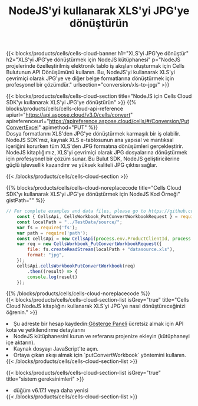 ﻿---
title: NodeJS'yi kullanarak XLS'yi JPG'ye dönüştürün
description:  XLS formatındaki bir dosyayı JPG formatındaki bir dosyaya dönüştürmek için NodeJS için Aspose.Cells Cloud SDK'yı kullanma.
kwords: Excel, Convert XLS to JPG, REST, NodeJS
howto: How to convert XLS to JPG using Aspose.Cells Cloud NodeJS library.
---
{{< blocks/products/cells/cells-cloud-banner h1="XLS\'yi JPG\'ye dönüştür" h2="XLS\'yi JPG\'ye dönüştürmek için NodeJS kütüphanesi" p="NodeJS projelerinde özelleştirilmiş elektronik tablo iş akışları oluşturmak için Cells Bulutunun API Dönüşümünü kullanın. Bu, NodeJS\'yi kullanarak XLS\'yi çevrimiçi olarak JPG\'ye ve diğer belge formatlarına dönüştürmek için profesyonel bir çözümdür." urlsection="conversion/xls-to-jpg/" >}}

{{< blocks/products/cells/cells-cloud-section title="NodeJS için Cells Cloud SDK\'yı kullanarak XLS\'yi JPG\'ye dönüştürün" >}}
{{% blocks/products/cells/cells-cloud-api-reference apiurl="https://api.aspose.cloud/v3.0/cells/convert" apireferenceurl="https://apireference.aspose.cloud/cells/#/Conversion/PutConvertExcel" apimethod="PUT" %}}
<br/>
Dosya formatlarını XLS'den JPG'ye dönüştürmek karmaşık bir iş olabilir. NodeJS SDK'mız, kaynak XLS e-tablosunun ana yapısal ve mantıksal içeriğini korurken tüm XLS'den JPG formatına dönüşümleri gerçekleştirir. NodeJS kitaplığımız, XLS'yi çevrimiçi olarak JPG dosyalarına dönüştürmek için profesyonel bir çözüm sunar. Bu Bulut SDK, NodeJS geliştiricilerine güçlü işlevsellik kazandırır ve yüksek kaliteli JPG çıktısı sağlar.

{{< /blocks/products/cells/cells-cloud-section >}}

{{% blocks/products/cells/cells-cloud-noreplacecode title="Cells Cloud SDK\'yı kullanarak XLS\'yi JPG\'ye dönüştürmek için NodeJS Kod Örneği" gistPath="" %}}
 
```js
// For complete examples and data files, please go to https://github.com/aspose-cells-cloud/aspose-cells-cloud-node/
    const { CellsApi, CellsWorkbook_PutConvertWorkbookRequest } = require("asposecellscloud");
    const localPath = "../TestData/source/";
    var fs = require('fs');
    var path = require('path');
    const cellsApi = new CellsApi(process.env.ProductClientId, process.env.ProductClientSecret);
    var req = new CellsWorkbook_PutConvertWorkbookRequest({
        file: fs.createReadStream(localPath + "datasource.xls"),
        format: "jpg",
    });
    cellsApi.cellsWorkbookPutConvertWorkbook(req)
        .then((result) => {
        console.log(result)
    });
```
 
{{% /blocks/products/cells/cells-cloud-noreplacecode %}}
<br/>
{{< blocks/products/cells/cells-cloud-section-list isGrey="true" title="Cells Cloud NodeJS kitaplığını kullanarak XLS\'yi JPG\'ye nasıl dönüştüreceğinizi öğrenin." >}}
<li> Şu adreste bir hesap kaydedin:<a href="https://dashboard.aspose.cloud/">Gösterge Paneli</a> ücretsiz almak için API kota ve yetkilendirme detaylarını</li>
<li>NodeJS kütüphanesini kurun ve referansı projenize ekleyin (kütüphaneyi içe aktarın).</li>
<li>Kaynak dosyayı JavaScript'te açın.</li>
<li>Ortaya çıkan akışı almak için `putConvertWorkbook` yöntemini kullanın.</li>
{{< /blocks/products/cells/cells-cloud-section-list >}}

{{< blocks/products/cells/cells-cloud-section-list isGrey="true" title="sistem gereksinimleri" >}}
<li>düğüm v6.17.1 veya daha yenisi</li>
{{< /blocks/products/cells/cells-cloud-section-list >}}
